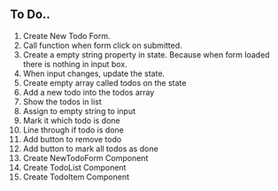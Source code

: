 ## To Do..

1. Create New Todo Form.
2. Call function when form click on submitted.
3. Create a empty string property in state. Because when form loaded there is nothing in input box.
4. When input changes, update the state.
5. Create empty array called todos on the state
6. Add a new todo into the todos array
7. Show the todos in list 
8. Assign to empty string to input
9. Mark it which todo is done
10. Line through if todo is done
11. Add button to remove todo
12. Add button to mark all todos as done
13. Create NewTodoForm Component
14. Create TodoList Component
15. Create TodoItem Component
